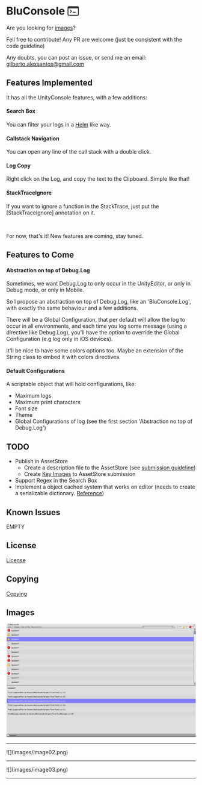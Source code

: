 BluConsole <img src="images/console-brand.png" width=30 style="margin: 0px 0px -5px">
========================

Are you looking for [images](#images)?

Fell free to contribute! Any PR are welcome (just be consistent with the code guideline)

Any doubts, you can post an issue, or send me an email: <gilberto.alexsantos@gmail.com>

Features Implemented
----------------------------

It has all the UnityConsole features, with a few additions:


#### Search Box

You can filter your logs in a [Helm](https://github.com/emacs-helm/helm) like way.

#### Callstack Navigation

You can open any line of the call stack with a double click.

#### Log Copy

Right click on the Log, and copy the text to the Clipboard. Simple like that!

#### StackTraceIgnore

If you want to ignore a function in the StackTrace, just put the [StackTraceIgnore] annotation on it.

<br>

For now, that's it! New features are coming, stay tuned.


Features to Come
----------------------------

#### Abstraction on top of Debug.Log

Sometimes, we want Debug.Log to only occur in the UnityEditor, or only in Debug mode, or only in Mobile.

So I propose an abstraction on top of Debug.Log, like an 'BluConsole.Log', with exactly the same behaviour and a few additions.

There will be a Global Configuration, that per default will allow the log to occur in all environments, and each time you log some message (using a directive like Debug.Log),
you'll have the option to override the Global Configuration (e.g log only in iOS devices).

It'll be nice to have some colors options too. Maybe an extension of the String class to embed it with colors directives.


#### Default Configurations

A scriptable object that will hold configurations, like:

* Maximum logs
* Maximum print characters
* Font size
* Theme
* Global Configurations of log (see the first section 'Abstraction no top of Debug.Log')


TODO
----------------------------

* Publish in AssetStore
	* Create a description file to the AssetStore (see [submission guideline](https://unity3d.com/asset-store/sell-assets/submission-guidelines))
	* Create [Key Images](https://unity3d.com/asset-store/sell-assets/submission-guidelines) to AssetStore submission
* Support Regex in the Search Box
* Implement a object cached system that works on editor (needs to create a serializable dictionary. [Reference](http://answers.unity3d.com/questions/460727/how-to-serialize-dictionary-with-unity-serializati.html))

Known Issues
----------------------------

EMPTY


License
----------------------------

[License](LICENSE)


Copying
----------------------------

[Copying](COPYING)


Images <a name="images"></a>
----------------------------

![](images/image01.png)
<hr>
![](images/image02.png)
<hr>
![](images/image03.png)
<hr>
